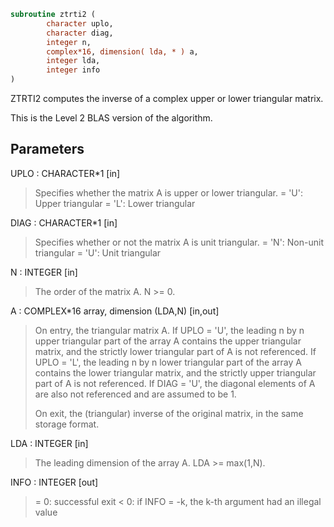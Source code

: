 ```fortran
subroutine ztrti2 (
        character uplo,
        character diag,
        integer n,
        complex*16, dimension( lda, * ) a,
        integer lda,
        integer info
)
```

ZTRTI2 computes the inverse of a complex upper or lower triangular
matrix.

This is the Level 2 BLAS version of the algorithm.

## Parameters
UPLO : CHARACTER\*1 [in]
> Specifies whether the matrix A is upper or lower triangular.
> = 'U':  Upper triangular
> = 'L':  Lower triangular

DIAG : CHARACTER\*1 [in]
> Specifies whether or not the matrix A is unit triangular.
> = 'N':  Non-unit triangular
> = 'U':  Unit triangular

N : INTEGER [in]
> The order of the matrix A.  N >= 0.

A : COMPLEX\*16 array, dimension (LDA,N) [in,out]
> On entry, the triangular matrix A.  If UPLO = 'U', the
> leading n by n upper triangular part of the array A contains
> the upper triangular matrix, and the strictly lower
> triangular part of A is not referenced.  If UPLO = 'L', the
> leading n by n lower triangular part of the array A contains
> the lower triangular matrix, and the strictly upper
> triangular part of A is not referenced.  If DIAG = 'U', the
> diagonal elements of A are also not referenced and are
> assumed to be 1.
> 
> On exit, the (triangular) inverse of the original matrix, in
> the same storage format.

LDA : INTEGER [in]
> The leading dimension of the array A.  LDA >= max(1,N).

INFO : INTEGER [out]
> = 0: successful exit
> < 0: if INFO = -k, the k-th argument had an illegal value
